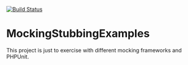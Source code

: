 [![Build Status](https://travis-ci.org/beeare/MockingStubbingExamples.svg?branch=master)](https://travis-ci.org/beeare/MockingStubbingExamples)

# MockingStubbingExamples

This project is just to exercise with different mocking frameworks and PHPUnit.
